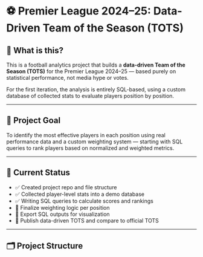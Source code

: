 # ⚽ Premier League 2024–25: Data-Driven Team of the Season (TOTS)

## 🧠 What is this?
This is a football analytics project that builds a **data-driven Team of the Season (TOTS)** for the Premier League 2024–25 — based purely on statistical performance, not media hype or votes.

For the first iteration, the analysis is entirely SQL-based, using a custom database of collected stats to evaluate players position by position.

---

## 🎯 Project Goal

To identify the most effective players in each position using real performance data and a custom weighting system — starting with SQL queries to rank players based on normalized and weighted metrics.

---

## 🔄 Current Status

- ✅ Created project repo and file structure
- ✅ Collected player-level stats into a demo database
- ✅ Writing SQL queries to calculate scores and rankings
- 🔲 Finalize weighting logic per position
- 🔲 Export SQL outputs for visualization
- 🔲 Publish data-driven TOTS and compare to official TOTS

---

## 🗂️ Project Structure

